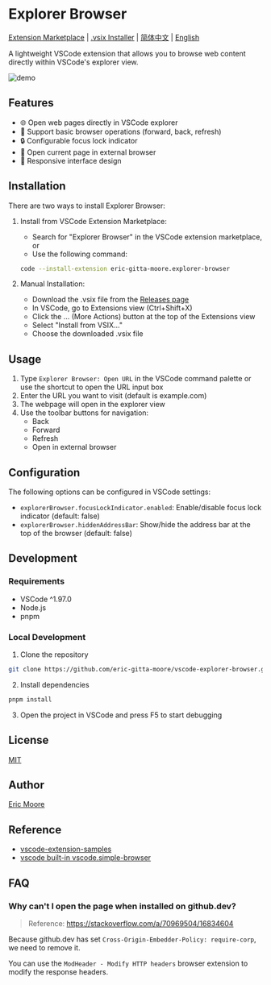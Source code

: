 # Explorer Browser

[Extension Marketplace](https://marketplace.visualstudio.com/items?itemName=eric-gitta-moore.explorer-browser) | [.vsix Installer](https://github.com/eric-gitta-moore/vscode-explorer-browser/releases) | [简体中文](README.CN.md) | [English](./README.md)

A lightweight VSCode extension that allows you to browse web content directly within VSCode's explorer view.

![demo](https://github.com/user-attachments/assets/8ffe4298-358b-44cb-86ee-191d0a0f0292)

## Features

- 🌐 Open web pages directly in VSCode explorer
- 🔄 Support basic browser operations (forward, back, refresh)
- 🔒 Configurable focus lock indicator
- 🔗 Open current page in external browser
- 📱 Responsive interface design

## Installation

There are two ways to install Explorer Browser:

1. Install from VSCode Extension Marketplace:
   - Search for "Explorer Browser" in the VSCode extension marketplace, or
   - Use the following command:
   ```bash
   code --install-extension eric-gitta-moore.explorer-browser
   ```

2. Manual Installation:
   - Download the .vsix file from the [Releases page](https://github.com/eric-gitta-moore/vscode-explorer-browser/releases)
   - In VSCode, go to Extensions view (Ctrl+Shift+X)
   - Click the ... (More Actions) button at the top of the Extensions view
   - Select "Install from VSIX..."
   - Choose the downloaded .vsix file

## Usage

1. Type `Explorer Browser: Open URL` in the VSCode command palette or use the shortcut to open the URL input box
2. Enter the URL you want to visit (default is example.com)
3. The webpage will open in the explorer view
4. Use the toolbar buttons for navigation:
   - Back
   - Forward
   - Refresh
   - Open in external browser

## Configuration

The following options can be configured in VSCode settings:

- `explorerBrowser.focusLockIndicator.enabled`: Enable/disable focus lock indicator (default: false)
- `explorerBrowser.hiddenAddressBar`: Show/hide the address bar at the top of the browser (default: false)

## Development

### Requirements

- VSCode ^1.97.0
- Node.js
- pnpm

### Local Development

1. Clone the repository
```bash
git clone https://github.com/eric-gitta-moore/vscode-explorer-browser.git
```

2. Install dependencies
```bash
pnpm install
```

3. Open the project in VSCode and press F5 to start debugging

## License

[MIT](LICENSE)

## Author

[Eric Moore](https://github.com/eric-gitta-moore)

## Reference
- [vscode-extension-samples](https://github.com/microsoft/vscode-extension-samples)
- [vscode built-in vscode.simple-browser](https://github.com/microsoft/vscode/tree/main/extensions/simple-browser)

## FAQ

### Why can't I open the page when installed on github.dev?

> Reference: https://stackoverflow.com/a/70969504/16834604

Because github.dev has set `Cross-Origin-Embedder-Policy: require-corp`, we need to remove it.

You can use the `ModHeader - Modify HTTP headers` browser extension to modify the response headers.